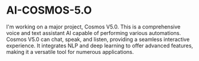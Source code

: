# AI-COSMOS-5.O
I'm working on a major project, Cosmos V5.0. This is a comprehensive voice and text assistant AI capable of performing various automations. Cosmos V5.0 can chat, speak, and listen, providing a seamless interactive experience. It integrates NLP and deep learning to offer advanced features, making it a versatile tool for numerous applications.
